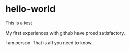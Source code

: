 # hello-world
This is a test

My first experiences with github have proed satisfactory. 

I am person. That is all you need to know.
